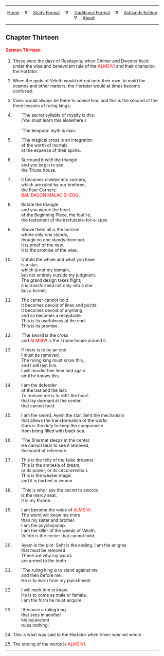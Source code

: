 
---

<!--- Jekyll Page Links -->

<center>
<a href="../../../index.html">Home</a>
&emsp;&nabla;&emsp;
<a href="../../index-study.html">Study Format</a>
&emsp;&nabla;&emsp;
<a href="../../index-traditional.html">Traditional Format</a>
&emsp;&nabla;&emsp;
<a href="../../index-ashlands.html">Ashlands Edition</a>
&emsp;&nabla;&emsp;
<a href="../../../about.html">About</a>
</center>

<!--- Markdown Body Below: -->

---

## Chapter Thirteen

#### <span style="color:red">Sermon Thirteen</span>

1. These were the days of Resdaynia, when Chimer and Dwemer lived under the wise and benevolent rule of the <span style="color:red">ALMSIVI</span> and their champion the Hortator.
2. When the gods of Veloth would retreat unto their own, to mold the cosmos and other matters, the Hortator would at times become confused.
3. Vivec would always be there to advise him, and this is the second of the three lessons of ruling kings:

4. &emsp;&emsp;'The secret syllable of royalty is this:\
&emsp;&emsp;(You must learn this elsewhere.)\
\
&emsp;&emsp;'The temporal myth is man.

5. &emsp;&emsp;'The magical cross is an integration\
&emsp;&emsp;of the worth of mortals\
&emsp;&emsp;at the expense of their spirits.
6. &emsp;&emsp;Surround it with the triangle\
&emsp;&emsp;and you begin to see\
&emsp;&emsp;the Triune house.
7. &emsp;&emsp;It becomes divided into corners,\
&emsp;&emsp;which are ruled by our brethren,\
&emsp;&emsp;the Four Corners:\
&emsp;&emsp;<span style="color:red">BAL DAGON MALAC SHEOG</span>.
8. &emsp;&emsp;Rotate the triangle\
&emsp;&emsp;and you pierce the heart\
&emsp;&emsp;of the Beginning Place, the foul lie,\
&emsp;&emsp;the testament of the irrefutable-for-a-span.
9. &emsp;&emsp;Above them all is the horizon\
&emsp;&emsp;where only one stands,\
&emsp;&emsp;though no one stands there yet.\
&emsp;&emsp;It is proof of the new.\
&emsp;&emsp;It is the promise of the wise.
10. &emsp;&emsp;Unfold the whole and what you have\
&emsp;&emsp;is a star,\
&emsp;&emsp;which is not my domain,\
&emsp;&emsp;but not entirely outside my judgment.\
&emsp;&emsp;The grand design takes flight;\
&emsp;&emsp;it is transformed not only into a star\
&emsp;&emsp;but a hornet.
11. &emsp;&emsp;The center cannot hold.\
&emsp;&emsp;It becomes devoid of lines and points.\
&emsp;&emsp;It becomes devoid of anything\
&emsp;&emsp;and so becomes a receptacle.\
&emsp;&emsp;This is its usefulness at the end.\
&emsp;&emsp;This is its promise.

12. &emsp;&emsp;'The sword is the cross\
&emsp;&emsp;and <span style="color:red">ALMSIVI</span> is the Triune house around it.
13. &emsp;&emsp;If there is to be an end\
&emsp;&emsp;I must be removed.\
&emsp;&emsp;The ruling king must know this,\
&emsp;&emsp;and I will test him.\
&emsp;&emsp;I will murder him time and again\
&emsp;&emsp;until he knows this.
14. &emsp;&emsp;I am the defender\
&emsp;&emsp;of the last and the last.\
&emsp;&emsp;To remove me is to refill the heart\
&emsp;&emsp;that lay dormant at the center\
&emsp;&emsp;that cannot hold.
15. &emsp;&emsp;I am the sword, Ayem the star, Seht the mechanism\
&emsp;&emsp;that allows the transformation of the world.\
&emsp;&emsp;Ours is the duty to keep the compromise\
&emsp;&emsp;from being filled with black sea.

16. &emsp;&emsp;'The Sharmat sleeps at the center.\
&emsp;&emsp;He cannot bear to see it removed,\
&emsp;&emsp;the world of reference.
17. &emsp;&emsp;This is the folly of the false dreamer.\
&emsp;&emsp;This is the amnesia of dream,\
&emsp;&emsp;or its power, or its circumvention.\
&emsp;&emsp;This is the weaker magic\
&emsp;&emsp;and it is barbed in venom.

18. &emsp;&emsp;'This is why I say the secret to swords\
&emsp;&emsp;is the mercy seat.\
&emsp;&emsp;It is my throne.
19. &emsp;&emsp;I am become the voice of <span style="color:red">ALMSIVI</span>.\
&emsp;&emsp;The world will know me more\
&emsp;&emsp;than my sister and brother.\
&emsp;&emsp;I am the psychopomp.\
&emsp;&emsp;I am the killer of the weeds of Veloth.\
&emsp;&emsp;Veloth is the center that cannot hold.
20. &emsp;&emsp;Ayem is the plot. Seht is the ending. I am the enigma\
&emsp;&emsp;that must be removed.\
&emsp;&emsp;These are why my words\
&emsp;&emsp;are armed to the teeth.

21. &emsp;&emsp;'The ruling king is to stand against me\
&emsp;&emsp;and then before me.\
&emsp;&emsp;He is to learn from my punishment.
22. &emsp;&emsp;I will mark him to know.\
&emsp;&emsp;He is to come as male or female.\
&emsp;&emsp;I am the form he must acquire.

23. &emsp;&emsp;'Because a ruling king\
&emsp;&emsp;that sees in another\
&emsp;&emsp;his equivalent\
&emsp;&emsp;rules nothing.'

24. This is what was said to the Hortator when Vivec was not whole.

25. The ending of the words is <span style="color:red">ALMSIVI</span>.

---
